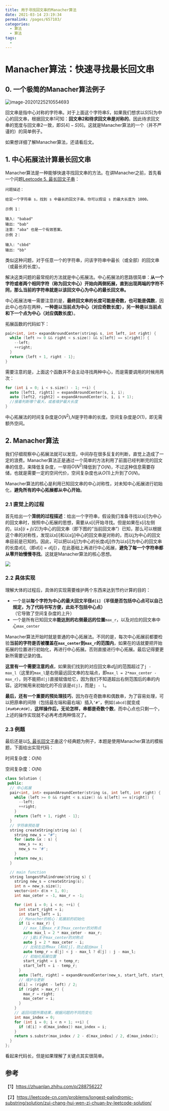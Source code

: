 ```yaml
---
title: 用于寻找回文串的Manacher算法
date: 2021-03-14 23:19:34
permalink: /pages/657103/
categories:
  - 算法
  - 算法
tags:
  - 
---
```

# Manacher算法：快速寻找最长回文串

## 0. 一个极简的Manacher算法例子

![image-20201225210554693](https://gitee.com/molinchn/BlogImage/raw/master/img/image-20201225210554693.png)

回文串是指中心对称的字符串。对于上面这个字符串$S$，如果我们想求以$S[5]$为中心的回文串，根据回文串1可知：**回文串2和待求回文串是对称的**。因此待求回文串的宽度与回文串2一致，即$S[4] - S[6]$。这就是Manacher算法的一个（并不严谨的）的简单例子。

如果想详细了解Manacher算法，还请看后文。

## 1. 中心拓展法计算最长回文串

Manacher算法是一种能够快速寻找回文串的方法。在讲Manacher之前，首先看一个问题[Leetcode 5. 最长回文子串](https://leetcode-cn.com/problems/longest-palindromic-substring)：

```
问题描述：

给定一个字符串 s，找到 s 中最长的回文子串。你可以假设 s 的最大长度为 1000。

示例 1：

输入: "babad"
输出: "bab"
注意: "aba" 也是一个有效答案。
示例 2：

输入: "cbbd"
输出: "bb"
```

类似这种问题，对于任意一个的字符串，问该字符串中最长（或全部）的回文串（或最长的长度）。

解决这类问题的最常规的方法就是中心拓展法。中心拓展法的思路很简单：**从一个字符或者两个相同字符（称为回文中心）开始向两侧拓展，直到出现两端的字符不同，那么当前的字符串就是以该回文中心为中心的最长回文串。**

中心拓展法唯一需要注意的是，**最终回文串的长度可能是奇数，也可能是偶数**，因此中心也存在两种，**一种是以当前点为中心（对应奇数长度），另一种是以当前点和下一个点为中心（对应偶数长度）**。

拓展函数的代码如下：

```cpp
pair<int, int> expandAroundCenter(string& s, int left, int right) {
  while (left >= 0 && right < s.size() && s[left] == s[right]) {
    --left;
    ++right;
  }
  return {left + 1, right - 1};
}
```

需要注意的是，上面这个函数并不会主动寻找两种中心，而是需要调用的时候用两次：

```cpp
for (int i = 0; i < s.size() - 1; ++i) {
  auto [left1, right1] = expandAroundCenter(s, i, i);
  auto [left2, right2] = expandAroundCenter(s, i, i + 1);
  //接着判断哪个最大，或者维护最大长度
}
```

中心拓展法的时间复杂度是$O(N^2)$,$N$是字符串的长度。空间复杂度是$O(1)$，即无需额外空间。

## 2. Manacher算法

我们仔细观察中心拓展法就可以发现，中间存在很多反复的判断，直觉上造成了一定的浪费。Manacher算法正是通过一个简单的方法利用了前面已经判断完的回文串的信息，来降低复杂度，一举将$O(N^2)$降低到了$O(N)$，不过这种信息需要存储，也就是需要一定的空间代价，空间复杂度也从$O(1)$上升到了$O(N)$。

Manacher算法的核心是利用已知回文串的中心对称性，对未知中心拓展进行初始化，**避免所有的中心拓展都从中心开始**。

### 2.1 直觉上的过程

首先给出一个**笼统的过程描述**：给出一个字符串，假设我们准备寻找以$s[i]$为中心的回文串时，按照中心拓展的思想，需要从$s[i]$开始寻找。但是如果在$s[i]$左侧的，以$s[(i+j)/2]$为中心的回文串（即下图的“当前回文串”）已知，那么可以根据这个串的对称性，发现以$s[i]$和以$s[j]$中心的回文串是对称的，而以j为中心的回文串目前是已知的。因此，可以把以$s[j]$为中心的长度$d[j]$作为以$s[i]$为中心的回文串的长度$d[i]$,（即$d[i] = d[j]$），在此基础上再进行中心拓展，**避免了每一个字符串都从零开始慢慢寻找**。这就是Manacher算法的核心思想。

![](https://gitee.com/molinchn/BlogImage/raw/master/img/20201223150650.png)

### 2.2 具体实现

理解大体的过程后，具体的实现需要维护两个东西来达到节约计算的目的：

- 一个是**以每个字符为中心的最大回文半径`d[i]`（半径是否包括中心点可以自己规定，为了代码书写方便，此处不包括中心点）**（它导致了空间复杂度的上升）
- 一个是所有已知回文串**能达到的右侧最远的位置**`max_r`，以及对应的回文串中心`max_center`

Manacher算法开始时就是普通的中心拓展法。不同的是，每次中心拓展前都要检验**当前的字符是否被覆盖在`max_center`到`max_r`的范围内**，如果在的话就要把开始拓展的位置进行初始化，再进行中心拓展。否则直接进行中心拓展。最后记得要更新所需要记录的值。

**这里有一个需要注意的点**，如果我们找到的对应回文串$d[j]$的范围超过了`j - max_l`（这里的`max_l`是右侧最远回文串的左端点，即`max_l = 2*max_center - max_r`），则不能把`d[j]`直接赋值给它，因为我们不知道超出右侧范围后的串的内容。这时候用来初始化的不应该是`d[j]`，而是`j - l`。

**最后，还有一个重要的预处理技巧**，因为存在奇数串和偶数串，为了容易处理，可以把原串的间隙（包括最左端和最右端）插入`‘#’`，例如`[abcd]`就变成`[#a#b#c#d#]`，**这样操作后，无论怎样，串都是奇数个数**，而中心点也只剩一个，上述的操作实现就不必再考虑两种情况了。

### 2.3 例题

最后还是以[5. 最长回文子串](https://leetcode-cn.com/problems/longest-palindromic-substring)这个经典题为例子，本题是使用Manacher算法的模板题，下面给出实现代码：

时间复杂度：$O(N)$

空间复杂度：$O(N)$

```cpp
class Solution {
 public:
  // 中心拓展
  pair<int, int> expandAroundCenter(string &s, int left, int right) {
    while (left >= 0 && right < s.size() && s[left] == s[right]) {
      --left;
      ++right;
    }
    return {left + 1, right - 1};
  }
  // 字符串预处理
  string createString(string &s) {
    string new_s = "#";
    for (auto &x : s) {
      new_s += x;
      new_s += '#';
    }
    return new_s;
  }

  // main function
  string longestPalindrome(string s) {
    string new_s = createString(s);
    int n = new_s.size();
    vector<int> d(n + 1, 0);
    int max_ceter = -1, max_r = -1;

    for (int i = 0; i < n; ++i) {
      int start_right = i;
      int start_left = i;
      // Manacher的核心：拓展前的初始化
      if (i < max_r) {
        // max_l是max_r关于max_center的对称点
        auto max_l = 2 * max_ceter - max_r;
        // j是i关于max_center的对称点
        auto j = 2 * max_ceter - i;
        // 比较左边界max_l和d[j]，防止超出max_l
        auto temp_r = d[j] < j - max_l ? d[j] : j - max_l;
        // 初始化拓展位置
        start_right = i + temp_r;
        start_left = i - temp_r;
      }
      auto [left, right] = expandAroundCenter(new_s, start_left, start_right);
      // 维护与更新
      d[i] = (right - left) / 2;
      if (right > max_r) {
        max_r = right;
        max_ceter = i;
      }
    }
    // 返回问题所需结果，根据问题的不同而变化
    int max_index = 0;
    for (int i = 0; i < n + 1; ++i) {
      if (d[i] > d[max_index]) max_index = i;
    }
    return s.substr(max_index / 2 - d[max_index] / 2, d[max_index]);
  }
};
```

看起来代码长，但是如果理解了关键点其实很简单。

## 参考

【1】https://zhuanlan.zhihu.com/p/288756227

【2】https://leetcode-cn.com/problems/longest-palindromic-substring/solution/zui-chang-hui-wen-zi-chuan-by-leetcode-solution/